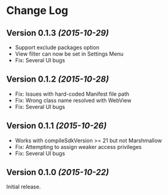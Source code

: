 Change Log
==========

Version 0.1.3 *(2015-10-29)*
----------------------------

 * Support exclude packages option
 * View filter can now be set in Settings Menu
 * Fix: Several UI bugs


Version 0.1.2 *(2015-10-28)*
----------------------------

 * Fix: Issues with hard-coded Manifest file path
 * Fix: Wrong class name resolved with WebView
 * Fix: Several UI bugs


Version 0.1.1 *(2015-10-26)*
----------------------------

 * Works with compileSdkVersion >= 21 but not Marshmallow
 * Fix: Attempting to assign weaker access privileges
 * Fix: Several UI bugs


Version 0.1.0 *(2015-10-22)*
----------------------------

Initial release.

